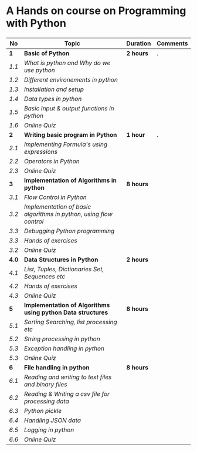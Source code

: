 #  A Hands on course on Programming with Python
### 

|**No** | **Topic**         |**Duration** | **Comments**|
|------ | ----------------- |-------------|-------------|
|   **1**   | **Basic of Python** |  **2 hours**    |      .      |
|   *1.1* | *What is python and Why do we use python* |             |             |
|   *1.2*| *Different environements in python* |             |             |
|   *1.3* | *Installation and setup* |             |             |
|   *1.4* | *Data types in python* |             |             |
|   *1.5* | *Basic Input & output functions in python* |             |             |
|   *1.6* | *Online Quiz* |             |             |
|   **2**   | **Writing basic program in Python**  |  **1 hour**    |      .      |
|   *2.1* | *Implementing Formula's using expressions* |             |             |
|   *2.2* | *Operators in Python* |             |             |
|   *2.3* | *Online Quiz* |             |             |
|  **3**| **Implementation of Algorithms in python** |**8 hours** |             |
|   *3.1* | *Flow Control in Python* |             |             |
|   *3.2* | *Implementation of basic algorithms in python, using flow control* |             |             |
|   *3.3* | *Debugging Python programming* |             |             |
|   *3.3* | *Hands of exercises*            | | |
|   *3.2* | *Online Quiz* |             |  
|  **4.0** |**Data Structures in Python** | **2 hours** | |
|   *4.1* | *List, Tuples, Dictionaries Set, Sequences etc*            | | |
|   *4.2* | *Hands of exercises*            | | |
|   *4.3* | *Online Quiz*            | | |
|  **5**| **Implementation of Algorithms using  python Data structures** |**8 hours** |             |
|   *5.1* | *Sorting Searching, list processing etc* | | |
|   *5.2* | *String processing in python*            | | |
|   *5.3* | *Exception handling in python*           | | |
|   *5.3* | *Online Quiz*            | | |
|  **6**| **File handling in python** |**8 hours** |             |
|   *6.1* | *Reading and writing to text files and binary files* | | |
|   *6.2* | *Reading & Writing a csv file for processing data*            | | |
|   *6.3* | *Python pickle*           | | |
|   *6.4* | *Handling JSON data*           | | |
|   *6.5* | *Logging in python*            | | |
|   *6.6* | *Online Quiz*            | | |
